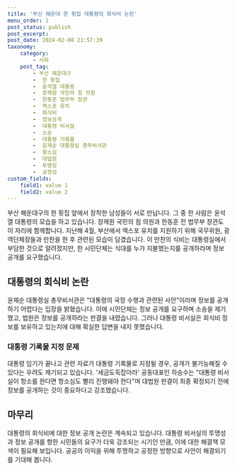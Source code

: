 ```yaml
---
title: '부산 해운대 한 횟집 대통령의 회식비 논란'
menu_order: 1
post_status: publish
post_excerpt: 
post_date: 2024-02-08 21:57:39
taxonomy:
    category:
        - 사회
    post_tag:
        - 부산 해운대구
        -  한 횟집
        -  윤석열 대통령
        -  장제원 국민의 힘 의원
        -  한동훈 법무부 장관
        -  엑스포 유치
        -  회식비
        -  정보공개
        -  대통령 비서실
        -  소송
        -  대통령 기록물
        -  윤재순 대통령실 총무비서관
        -  항소심
        -  대법원
        -  투명성
        -  공정성
custom_fields:
    field1: value 1
    field2: value 2
---
```


부산 해운대구의 한 횟집 앞에서 장착한 남성들이 서로 만납니다. 그 중 한 사람은 윤석열 대통령의 모습을 하고 있습니다. 장제원 국민의 힘 의원과 한동훈 전 법무부 장관도 이 자리에 함께합니다. 지난해 4월, 부산에서 엑스포 유치를 지원하기 위해 국무위원, 광역단체장들과 만찬을 한 후 관련된 모습이 담겼습니다. 이 만찬의 식비는 대통령실에서 부담한 것으로 알려졌지만, 한 시민단체는 식대를 누가 지불했는지를 공개하라며 정보 공개를 요구했습니다. 
## 대통령의 회식비 논란
윤재순 대통령실 총무비서관은 "대통령의 국정 수행과 관련된 사안"이라며 정보를 공개하기 어렵다는 입장을 밝혔습니다. 이에 시민단체는 정보 공개를 요구하며 소송을 제기했고, 법원은 정보를 공개하라는 판결을 내렸습니다. 그러나 대통령 비서실은 회식비 정보를 보유하고 있는지에 대해 확실한 답변을 내지 못했습니다.
### 대통령 기록물 지정 문제
대통령 임기가 끝나고 관련 자료가 대통령 기록물로 지정될 경우, 공개가 불가능해질 수 있다는 우려도 제기되고 있습니다. '세금도둑잡아라' 공동대표인 하승수는 "대통령 비서실이 항소를 한다면 항소심도 빨리 진행돼야 한다"며 대법원 판결이 최종 확정되기 전에 정보를 공개하는 것이 중요하다고 강조했습니다.
## 마무리
대통령의 회식비에 대한 정보 공개 논란은 계속되고 있습니다. 대통령 비서실의 투명성과 정보 공개를 향한 시민들의 요구가 더욱 강조되는 시기인 만큼, 이에 대한 해결책 모색이 필요해 보입니다. 공공의 이익을 위해 투명하고 공정한 방향으로 사안이 해결되기를 기대해 봅니다.
